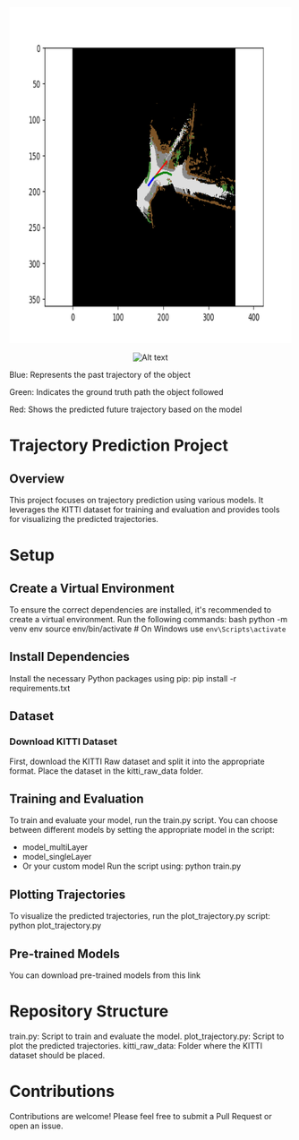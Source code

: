 <p align="center">
<img src="/Images/video_vehicle_107.png" alt="Alt text" width="800" height="600"/>
</p>
<p align="center">
<img src="/Images/Demo.gif" alt="Alt text" width="800" height="600"/>
</p>



Blue: Represents the past trajectory of the object

Green: Indicates the ground truth path the object followed

Red: Shows the predicted future trajectory based on the model

# Trajectory Prediction Project
## Overview
This project focuses on trajectory prediction using various models. It leverages the KITTI dataset for training and evaluation and provides tools for visualizing the predicted trajectories.
# Setup
## Create a Virtual Environment
To ensure the correct dependencies are installed, it's recommended to create a virtual environment. Run the following commands:
bash
python -m venv env
source env/bin/activate   # On Windows use `env\Scripts\activate`

## Install Dependencies
Install the necessary Python packages using pip:
pip install -r requirements.txt
## Dataset 
### Download KITTI Dataset
First, download the KITTI Raw dataset and split it into the appropriate format. Place the dataset in the kitti_raw_data folder.
## Training and Evaluation
To train and evaluate your model, run the train.py script. You can choose between different models by setting the appropriate model in the script:
- model_multiLayer
- model_singleLayer
- Or your custom model
Run the script using:
python train.py
## Plotting Trajectories
To visualize the predicted trajectories, run the plot_trajectory.py script:
python plot_trajectory.py
## Pre-trained Models
You can download pre-trained models from this link 
# Repository Structure
train.py: Script to train and evaluate the model.
plot_trajectory.py: Script to plot the predicted trajectories.
kitti_raw_data: Folder where the KITTI dataset should be placed.
# Contributions
Contributions are welcome! Please feel free to submit a Pull Request or open an issue.
